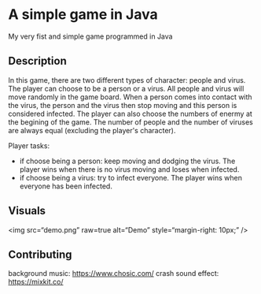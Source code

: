 # A simple game in Java 
My very fist and simple game programmed in Java

## Description 
In this game, there are two different types of character: people and virus. The player can choose to be a person or a virus. All people and virus will move randomly in the game board. When a person comes into contact with the virus, the person and the virus then stop moving and this person is considered infected.
The player can also choose the numbers of enermy at the begining of the game. The number of people and the number of viruses are always equal (excluding the player's character). 

Player tasks:
- if choose being a person: keep moving and dodging the virus. The player wins when there is no virus moving and loses when infected.
- if choose being a virus: try to infect everyone. The player wins when everyone has been infected.
 

## Visuals
<img
src=“demo.png”
raw=true
alt=“Demo”
style=“margin-right: 10px;”
/>

## Contributing 
background music: https://www.chosic.com/
crash sound effect: https://mixkit.co/
